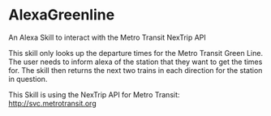 # AlexaGreenline
An Alexa Skill to interact with the Metro Transit NexTrip API


This skill only looks up the departure times for the Metro Transit Green Line. The user needs to inform alexa of the station that they want to get the times for.
The skill then returns the next two trains in each direction for the station in question.

This Skill is using the NexTrip API for Metro Transit: http://svc.metrotransit.org 

